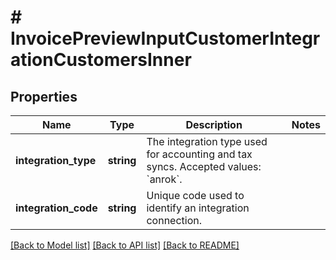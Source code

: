 # # InvoicePreviewInputCustomerIntegrationCustomersInner

## Properties

Name | Type | Description | Notes
------------ | ------------- | ------------- | -------------
**integration_type** | **string** | The integration type used for accounting and tax syncs. Accepted values: &#x60;anrok&#x60;. |
**integration_code** | **string** | Unique code used to identify an integration connection. |

[[Back to Model list]](../../README.md#models) [[Back to API list]](../../README.md#endpoints) [[Back to README]](../../README.md)
